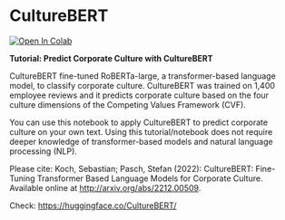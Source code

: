 # CultureBERT
[![Open In Colab](https://colab.research.google.com/assets/colab-badge.svg)](https://githubtocolab.com/Stefan-Pasch/CultureBERT/blob/main/Tutorial_CultureBERT.ipynb)

**Tutorial: Predict Corporate Culture with CultureBERT**

CultureBERT fine-tuned RoBERTa-large, a transformer-based language model, to classify corporate culture. CultureBERT was trained on 1,400 employee reviews and it predicts corporate culture based on the four culture dimensions of the Competing Values Framework (CVF).

You can use this notebook to apply CultureBERT to predict corporate culture on your own text. Using this tutorial/notebook does not require deeper knowledge of transformer-based models and natural language processing (NLP).  

Please cite: Koch, Sebastian; Pasch, Stefan (2022): CultureBERT: Fine-Tuning Transformer Based Language Models for Corporate Culture. Available online at http://arxiv.org/abs/2212.00509.

Check: https://huggingface.co/CultureBERT/
